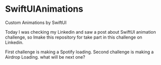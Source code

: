 # SwiftUIAnimations
Custom Animations by SwiftUI

Today I was checking my Linkedin and saw a post about SwiftUI animation challenge, so Imake this repository for take part in this challenge on Linkedin.

First challenge is making a Spotify loading.
Second challenge is making a Airdrop Loading.
what will be next one?

